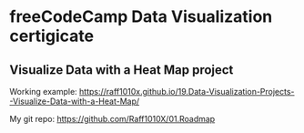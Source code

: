 # freeCodeCamp Data Visualization certigicate

## Visualize Data with a Heat Map project

Working example: https://raff1010x.github.io/19.Data-Visualization-Projects--Visualize-Data-with-a-Heat-Map/

My git repo: https://github.com/Raff1010X/01.Roadmap